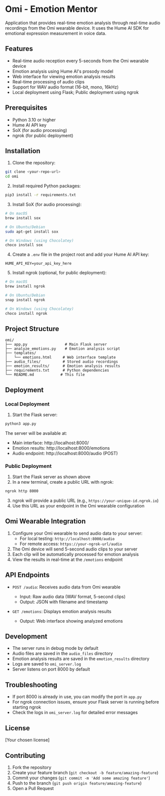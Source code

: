 # Omi - Emotion Mentor

Application that provides real-time emotion analysis through real-time audio recordings from the Omi wearable device. It uses the Hume AI SDK for emotional expression measurement in voice data. 

## Features

- Real-time audio reception every 5-seconds from the Omi wearable device
- Emotion analysis using Hume AI's prosody model
- Web interface for viewing emotion analysis results
- Real-time processing of audio clips
- Support for WAV audio format (16-bit, mono, 16kHz)
- Local deployment using Flask; Public deployment using ngrok

## Prerequisites

- Python 3.10 or higher
- Hume AI API key
- SoX (for audio processing)
- ngrok (for public deployment)

## Installation

1. Clone the repository:
```bash
git clone <your-repo-url>
cd omi
```

2. Install required Python packages:
```bash
pip3 install -r requirements.txt
```

3. Install SoX (for audio processing):
```bash
# On macOS
brew install sox

# On Ubuntu/Debian
sudo apt-get install sox

# On Windows (using Chocolatey)
choco install sox
```

4. Create a `.env` file in the project root and add your Hume AI API key:
```
HUME_API_KEY=your_api_key_here
```

5. Install ngrok (optional, for public deployment):
```bash
# On macOS
brew install ngrok

# On Ubuntu/Debian
snap install ngrok

# On Windows (using Chocolatey)
choco install ngrok
```

## Project Structure

```
omi/
├── app.py                 # Main Flask server
├── analyze_emotions.py    # Emotion analysis script
├── templates/            
│   └── emotions.html     # Web interface template
├── audio_files/          # Stored audio recordings
├── emotion_results/      # Emotion analysis results
├── requirements.txt      # Python dependencies
└── README.md            # This file
```

## Deployment

### Local Deployment
1. Start the Flask server:
```bash
python3 app.py
```

The server will be available at:
- Main interface: http://localhost:8000/
- Emotion results: http://localhost:8000/emotions
- Audio endpoint: http://localhost:8000/audio (POST)

### Public Deployment
1. Start the Flask server as shown above
2. In a new terminal, create a public URL with ngrok:
```bash
ngrok http 8000
```
3. ngrok will provide a public URL (e.g., `https://your-unique-id.ngrok.io`)
4. Use this URL as your endpoint in the Omi wearable configuration

## Omi Wearable Integration

1. Configure your Omi wearable to send audio data to your server:
   - For local testing: `http://localhost:8000/audio`
   - For remote access: `https://your-ngrok-url/audio`
2. The Omi device will send 5-second audio clips to your server
3. Each clip will be automatically processed for emotion analysis
4. View the results in real-time at the `/emotions` endpoint

## API Endpoints

- `POST /audio`: Receives audio data from Omi wearable
  - Input: Raw audio data (WAV format, 5-second clips)
  - Output: JSON with filename and timestamp

- `GET /emotions`: Displays emotion analysis results
  - Output: Web interface showing analyzed emotions

## Development

- The server runs in debug mode by default
- Audio files are saved in the `audio_files` directory
- Emotion analysis results are saved in the `emotion_results` directory
- Logs are saved to `omi_server.log`
- Server listens on port 8000 by default

## Troubleshooting

- If port 8000 is already in use, you can modify the port in `app.py`
- For ngrok connection issues, ensure your Flask server is running before starting ngrok
- Check the logs in `omi_server.log` for detailed error messages

## License

[Your chosen license]

## Contributing

1. Fork the repository
2. Create your feature branch (`git checkout -b feature/amazing-feature`)
3. Commit your changes (`git commit -m 'Add some amazing feature'`)
4. Push to the branch (`git push origin feature/amazing-feature`)
5. Open a Pull Request 
